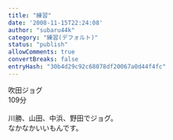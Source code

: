 ```yaml
---
title: "練習"
date: '2008-11-15T22:24:08'
author: "subaru44k"
category: "練習(デフォルト)"
status: "publish"
allowComments: true
convertBreaks: false
entryHash: "30b4d29c92c68078df20067a0d44f4fc"
---
```

吹田ジョグ<br>
109分<br>
<br>
川勝、山田、中浜、野田でジョグ。<br>
なかなかいいもんです。
